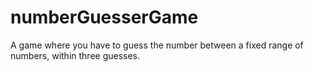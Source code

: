 # numberGuesserGame
A game where you have to guess the number between a fixed range of numbers, within three guesses.
